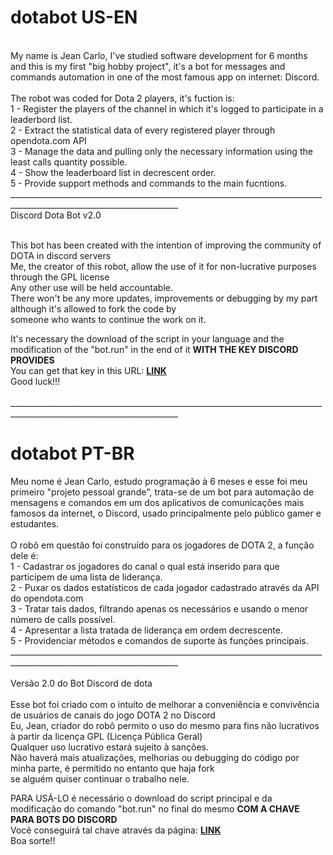 # dotabot US-EN
</br>
My name is Jean Carlo, I've studied software development for 6 months and this is my first "big hobby project", it's a bot for messages and commands automation in one of the most famous app on internet: Discord.</br>
</br>
The robot was coded for Dota 2 players, it's fuction is:</br>
1 - Register the players of the channel in which it's logged to participate in a leaderbord list.</br>
2 - Extract the statistical data of every registered player through opendota.com API</br>
3 - Manage the data and pulling only the necessary information using the least calls quantity possible.</br>
4 - Show the leaderboard list in decrescent order.</br>
5 - Provide support methods and commands to the main fucntions.</br>
________________________________________________________________________________________________________________________</br>
Discord Dota Bot v2.0
</br></br>

This bot has been created with the intention of improving the community of DOTA in discord servers</br>
Me, the creator of this robot, allow the use of it for non-lucrative purposes through the GPL license</br>
Any other use will be held accountable.</br>
There won't be any more updates, improvements or debugging by my part although it's allowed to fork the code by</br>
someone who wants to continue the work on it.</br>

It's necessary the download of the script in your language and the modification of the "bot.run" in the end of it **WITH THE KEY DISCORD PROVIDES**</br>
You can get that key in this URL: [**LINK**](https://discord.com/developers/applications)<br/>
Good luck!!!</br>
</br>
________________________________________________________________________________________________________________________<br/>
# dotabot PT-BR

Meu nome é Jean Carlo, estudo programação à 6 meses e esse foi meu primeiro "projeto pessoal grande", trata-se de um bot para automação de mensagens e comandos em um dos aplicativos de comunicações mais famosos da internet, o Discord, usado principalmente pelo público gamer e estudantes.<br/>
<br/>
O robô em questão foi construído para os jogadores de DOTA 2, a função dele é:<br/>
1 - Cadastrar os jogadores do canal o qual está inserido para que participem de uma lista de liderança.<br/>
2 - Puxar os dados estatísticos de cada jogador cadastrado através da API do opendota.com<br/>
3 - Tratar tais dados, filtrando apenas os necessários e usando o menor número de calls possível.<br/>
4 - Apresentar a lista tratada de liderança em ordem decrescente.<br/>
5 - Providenciar métodos e comandos de suporte às funções principais.<br/>
________________________________________________________________________________________________________________________<br/>
<br/>
Versão 2.0 do Bot Discord de dota<br/>
<br/>
Esse bot foi criado com o intuíto de melhorar a conveniência e convivência de usuários de canais do jogo DOTA 2 no Discord<br/>
Eu, Jean, criador do robô permito o uso do mesmo para fins não lucrativos à partir da licença GPL (Licença Pública Geral)<br/>
Qualquer uso lucrativo estará sujeito à sanções.<br/>
Não haverá mais atualizações, melhorias ou debugging do código por minha parte, é permitido no entanto que haja fork<br/>
se alguém quiser continuar o trabalho nele.<br/>

PARA USÁ-LO é necessário o download do script principal e da modificação do comando "bot.run" no final do mesmo **COM A CHAVE PARA BOTS DO DISCORD**<br/>
Você conseguirá tal chave através da página: [**LINK**](https://discord.com/developers/applications)<br/>
Boa sorte!!


